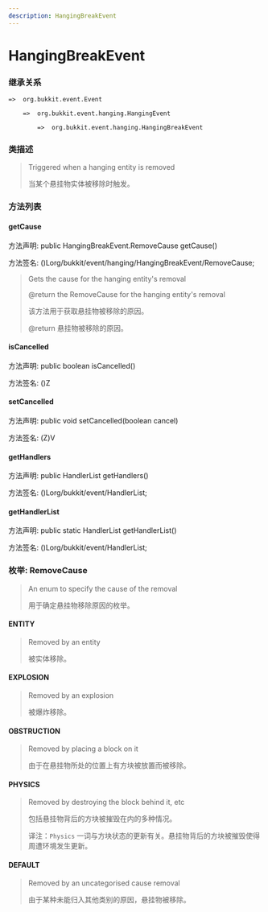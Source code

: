 ```yaml
---
description: HangingBreakEvent
---
```


# HangingBreakEvent

### 继承关系

    =>  org.bukkit.event.Event

        =>  org.bukkit.event.hanging.HangingEvent

            =>  org.bukkit.event.hanging.HangingBreakEvent

### 类描述

> Triggered when a hanging entity is removed
> 
> <p>
> 
> 当某个悬挂物实体被移除时触发。

### 方法列表

#### getCause

方法声明: public HangingBreakEvent.RemoveCause getCause()

方法签名: ()Lorg/bukkit/event/hanging/HangingBreakEvent/RemoveCause;

> Gets the cause for the hanging entity's removal
> 
> @return the RemoveCause for the hanging entity's removal
> 
> <p>
> 
> 该方法用于获取悬挂物被移除的原因。
> 
> @return 悬挂物被移除的原因。

#### isCancelled

方法声明: public boolean isCancelled()

方法签名: ()Z

#### setCancelled

方法声明: public void setCancelled(boolean cancel)

方法签名: (Z)V

#### getHandlers

方法声明: public HandlerList getHandlers()

方法签名: ()Lorg/bukkit/event/HandlerList;

#### getHandlerList

方法声明: public static HandlerList getHandlerList()

方法签名: ()Lorg/bukkit/event/HandlerList;

### 枚举: RemoveCause

> An enum to specify the cause of the removal
> 
> <p>
> 
> 用于确定悬挂物移除原因的枚举。

#### ENTITY

> Removed by an entity
> 
> <p>
> 
> 被实体移除。

#### EXPLOSION

> Removed by an explosion
> 
> <p>
> 
> 被爆炸移除。

#### OBSTRUCTION

> Removed by placing a block on it
> 
> <p>
> 
> 由于在悬挂物所处的位置上有方块被放置而被移除。

#### PHYSICS

> Removed by destroying the block behind it, etc
> 
> <p>
> 
> 包括悬挂物背后的方块被摧毁在内的多种情况。
> 
> <p>
> 
> 译注：`Physics` 一词与方块状态的更新有关。悬挂物背后的方块被摧毁使得周遭环境发生更新。

#### DEFAULT

> Removed by an uncategorised cause removal
> 
> <p>
> 
> 由于某种未能归入其他类别的原因，悬挂物被移除。